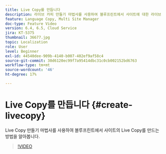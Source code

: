 ```yaml
---
title: Live Copy를 만듭니다
description: 라이브 카피 만들기 마법사를 사용하여 블루프린트에서 사이트에 대한 라이브 카피를 만드는 방법을 이해합니다.
feature: Language Copy, Multi Site Manager
doc-type: Feature Video
version: 6.4, 6.5, Cloud Service
jira: KT-5375
thumbnail: 36677.jpg
topic: Localization
role: User
level: Beginner
exl-id: 44540dee-909b-4140-b007-402ef9af58c4
source-git-commit: 30d6120ec99f7a95414dbc31c0cb002152bd6763
workflow-type: tm+mt
source-wordcount: '46'
ht-degree: 17%

---
```


# Live Copy를 만듭니다 {#create-livecopy}

Live Copy 만들기 마법사를 사용하여 블루프린트에서 사이트의 Live Copy를 만드는 방법을 알아봅니다.

>[!VIDEO](https://video.tv.adobe.com/v/36677?quality=12&learn=on)
